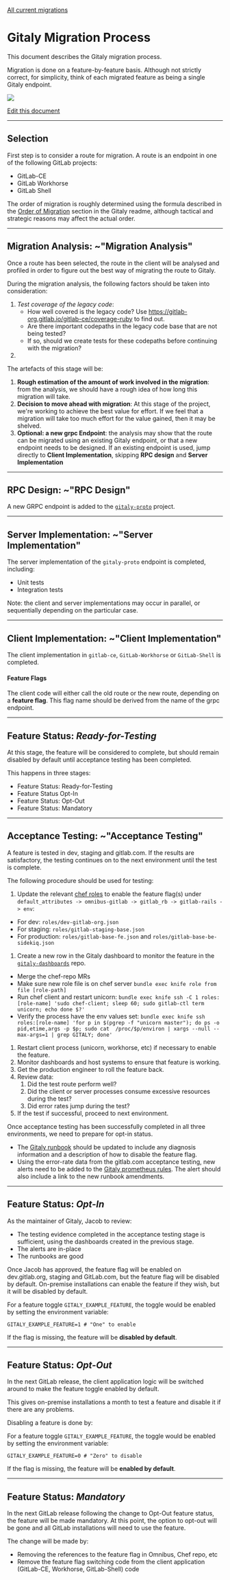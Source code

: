 [All current migrations](https://gitlab.com/gitlab-org/gitaly/issues?label_name%5B%5D=Migration&scope=all&state=all)

# Gitaly Migration Process

This document describes the Gitaly migration process.

Migration is done on a feature-by-feature basis. Although not strictly correct, for simplicity, think of each migrated feature as being a single Gitaly endpoint.

![](https://docs.google.com/drawings/d/1wPwweMnEUPgffsdmoVmHwho5wzKtj61ll_Q90N9eZc8/pub?w=756&h=720)

[Edit this document](https://docs.google.com/drawings/d/1wPwweMnEUPgffsdmoVmHwho5wzKtj61ll_Q90N9eZc8/edit)

---------------------------------------------------------------------

## Selection

First step is to consider a route for migration. A route is an endpoint in one of the following GitLab projects:

* GitLab-CE
* GitLab Workhorse
* GitLab Shell

The order of migration is roughly determined using the formula described in the [Order of Migration](../README.md#order-of-migration) section in the Gitaly readme, although tactical and strategic reasons may affect the actual order.

---------------------------------------------------------------------

## Migration Analysis: ~"Migration Analysis"  

Once a route has been selected, the route in the client will be analysed and profiled in order to figure out the best way of migrating the route to Gitaly.

During the migration analysis, the following factors should be taken into consideration:

1. *Test coverage of the legacy code*: 
   * How well covered is the legacy code? Use https://gitlab-org.gitlab.io/gitlab-ce/coverage-ruby to find out.
   * Are there important codepaths in the legacy code base that are not being tested?
   * If so, should we create tests for these codepaths before continuing with the migration?
1.  

The artefacts of this stage will be:

1. **Rough estimation of the amount of work involved in the migration**: from the analysis, we should have a rough idea of how long this migration will take.
1. **Decision to move ahead with migration**: At this stage of the project, we're working to achieve the best value for effort. If we feel that a migration will take too much effort for the value gained, then it may be shelved.
1. **Optional: a new grpc Endpoint**: the analysis may show that the route can be migrated using an existing Gitaly endpoint, or that a new endpoint needs to be designed. If an existing endpoint is used, jump directly to **Client Implementation**, skipping **RPC design** and **Server Implementation**

---------------------------------------------------------------------

## RPC Design: ~"RPC Design"

A new GRPC endpoint is added to the [`gitaly-proto`](https://gitlab.com/gitlab-org/gitaly-proto) project.

---------------------------------------------------------------------

## Server Implementation: ~"Server Implementation"

The server implementation of the `gitaly-proto` endpoint is completed, including:
* Unit tests
* Integration tests

Note: the client and server implementations may occur in parallel, or sequentially
depending on the particular case.

---------------------------------------------------------------------

## Client Implementation: ~"Client Implementation"

The client implementation in `gitlab-ce`, `GitLab-Workhorse` or `GitLab-Shell` is completed.



#### Feature Flags

The client code will either call the old route or the new route, depending on a **feature flag**. This flag name should be derived from the name of the grpc endpoint.

---------------------------------------------------------------------

## Feature Status: *Ready-for-Testing*

At this stage, the feature will be considered to complete, but should remain
disabled by default until acceptance testing has been completed.

This happens in three stages:
* Feature Status: Ready-for-Testing
* Feature Status Opt-In
* Feature Status: Opt-Out
* Feature Status: Mandatory

---------------------------------------------------------------------

## Acceptance Testing: ~"Acceptance Testing"

A feature is tested in dev, staging and gitlab.com. If the results are satisfactory, the testing continues on to the next environment until the test is complete.

The following procedure should be used for testing:

1. Update the relevant [chef roles](https://dev.gitlab.org/cookbooks/chef-repo) to enable the feature flag(s) under `default_attributes -> omnibus-gitlab -> gitlab_rb -> gitlab-rails -> env`:
  - For dev: `roles/dev-gitlab-org.json`
  - For staging: `roles/gitlab-staging-base.json`
  - For production: `roles/gitlab-base-fe.json` and `roles/gitlab-base-be-sidekiq.json`
1. Create a new row in the Gitaly dashboard to monitor the feature in the [`gitaly-dashboards`](https://gitlab.com/gitlab-org/gitaly-dashboards) repo.
  - Merge the chef-repo MRs
  - Make sure new role file is on chef server `bundle exec knife role from file [role-path]`
  - Run chef client and restart unicorn: `bundle exec knife ssh -C 1 roles:[role-name] 'sudo chef-client; sleep 60; sudo gitlab-ctl term unicorn; echo done $?'`
  - Verify the process have the env values set: `bundle exec knife ssh roles:[role-name] 'for p in $(pgrep -f "unicorn master"); do ps -o pid,etime,args -p $p; sudo cat  /proc/$p/environ | xargs --null --max-args=1 | grep GITALY; done'`
1. Restart client process (unicorn, workhorse, etc) if necessary to enable the feature.
1. Monitor dashboards and host systems to ensure that feature is working.
1. Get the production engineer to roll the feature back.
1. Review data:
    1. Did the test route perform well?
    1. Did the client or server processes consume excessive resources during the test?
    1. Did error rates jump during the test?
1. If the test if successful, proceed to next environment.

Once acceptance testing has been successfully completed in all three environments, we need to prepare for opt-in status.

* The [Gitaly runbook](https://gitlab.com/gitlab-com/runbooks/blob/master/troubleshooting/gitaly-error-rate.md) should be updated to include any diagnosis information and a description of how to disable the feature flag.
* Using the error-rate data from the gitlab.com acceptance testing, new alerts need to be added to the [Gitaly prometheus rules](https://gitlab.com/gitlab-com/runbooks/blob/master/alerts/gitaly.rules). The alert should also include a link to the new runbook amendments.

---------------------------------------------------------------------

## Feature Status: *Opt-In*

As the maintainer of Gitaly, Jacob to review:

* The testing evidence completed in the acceptance testing stage is sufficient, using the dashboards created in the previous stage.
* The alerts are in-place
* The runbooks are good

Once Jacob has approved, the feature flag will be enabled on dev.gitlab.org, staging and GitLab.com, but the feature flag will be disabled by default. On-premise installations can enable the feature if they wish, but it will be disabled by default.

For a feature toggle `GITALY_EXAMPLE_FEATURE`, the toggle would be enabled by setting the environment variable:  

```shell
GITALY_EXAMPLE_FEATURE=1 # "One" to enable
```

If the flag is missing, the feature will be **disabled by default**.

---------------------------------------------------------------------

## Feature Status: *Opt-Out*

In the next GitLab release, the client application logic will be switched around to make the feature toggle enabled by default.

This gives on-premise installations a month to test a feature and disable it if there are any problems.

Disabling a feature is done by:

For a feature toggle `GITALY_EXAMPLE_FEATURE`, the toggle would be enabled by setting the environment variable:  

```shell
GITALY_EXAMPLE_FEATURE=0 # "Zero" to disable
```

If the flag is missing, the feature will be **enabled by default**.

---------------------------------------------------------------------

## Feature Status: *Mandatory*

In the next GitLab release following the change to Opt-Out feature status, the feature will be made mandatory. At this point, the option to opt-out will be gone and all GitLab installations will need to use the feature.

The change will be made by:

* Removing the references to the feature flag in Omnibus, Chef repo, etc
* Remove the feature flag switching code from the client application (GitLab-CE, Workhorse, GitLab-Shell) code
